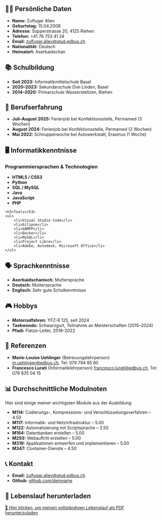 <!DOCTYPE html>
<html lang="de">
<head>
    <meta charset="UTF-8">
    <title>Zulfugar Aliev - Portfolio</title>
</head>
<body>

<!-- PERSÖNLICHE DATEN -->
<section>
    <h2>🧑‍💻 Persönliche Daten</h2>
    <ul>
        <li><strong>Name:</strong> Zulfugar Aliev</li>
        <li><strong>Geburtstag:</strong> 15.04.2008</li>
        <li><strong>Adresse:</strong> Supperstrasse 20, 4125 Riehen</li>
        <li><strong>Telefon:</strong> +41 76 753 41 24</li>
        <li><strong>Email:</strong> <a href="mailto:zulfugar.aliev@stud.edbus.ch">zulfugar.aliev@stud.edbus.ch</a></li>
        <li><strong>Nationalität:</strong> Deutsch</li>
        <li><strong>Heimatort:</strong> Aserbaidschan</li>
    </ul>
</section>

<!-- SCHULBILDUNG -->
<section>
    <h2>📚 Schulbildung</h2>
    <ul>
        <li><strong>Seit 2023:</strong> Informatikmittelschule Basel</li>
        <li><strong>2020–2023:</strong> Sekundarschule Drei Linden, Basel</li>
        <li><strong>2014–2020:</strong> Primarschule Wassersteltzen, Riehen</li>
    </ul>
</section>

<!-- BERUFSERFAHRUNG -->
<section>
    <h2>💼 Berufserfahrung</h2>
    <ul>
        <li><strong>Juli–August 2025:</strong> Ferienjob bei Konfektionsstelle, Permamed (3 Wochen)</li>
        <li><strong>August 2024:</strong> Ferienjob bei Konfektionsstelle, Permamed (2 Wochen)</li>
        <li><strong>Mai 2022:</strong> Schnupperwoche bei Autowerkstatt, Erasmus (1 Woche)</li>
    </ul>
</section>

<!-- INFORMATIKKENNTNISSE -->
<section>
    <h2>🖥️ Informatikkenntnisse</h2>
    <h3>Programmiersprachen & Technologien</h3>
    <ul>
        <li><strong>HTML5 / CSS3</strong></li>
        <li><strong>Python</strong></li>
        <li><strong>SQL / MySQL</strong></li>
        <li><strong>Java</strong></li>
        <li><strong>JavaScript</strong></li>
        <li><strong>PHP</strong></li>
    </ul>

    <h3>Tools</h3>
    <ul>
        <li>Visual Studio Code</li>
        <li>Eclipse</li>
        <li>XAMPP</li>
        <li>Docker</li>
        <li>MySQL</li>
        <li>Project Libre</li>
        <li>Adobe, Autodesk, Microsoft Office</li>
    </ul>
</section>

<!-- SPRACHKENNTNISSE -->
<section>
    <h2>🗣️ Sprachkenntnisse</h2>
    <ul>
        <li><strong>Aserbaidschanisch:</strong> Muttersprache</li>
        <li><strong>Deutsch:</strong> Muttersprache</li>
        <li><strong>Englisch:</strong> Sehr gute Schulkenntnisse</li>
    </ul>
</section>

<!-- HOBBYS -->
<section>
    <h2>🎮 Hobbys</h2>
    <ul>
        <li><strong>Motorradfahren:</strong> YFZ-R 125, seit 2024</li>
        <li><strong>Taekwondo:</strong> Schwarzgurt, Teilnahme an Meisterschaften (2015–2024)</li>
        <li><strong>Pfadi:</strong> Fietze-Leiter, 2018–2022</li>
    </ul>
</section>

<!-- REFERENZEN -->
<section>
    <h2>📧 Referenzen</h2>
    <ul>
        <li><strong>Marie-Louise Uehlinger</strong> (Betreuungslehrperson)  
            <a href="mailto:m.uehlinger@edbus.ch">m.uehlinger@edbus.ch</a>, Tel: 079 794 85 80
        </li>
        <li><strong>Francesco Lurati</strong> (Informatiklehrperson)  
            <a href="mailto:francesco.lurati@edbus.ch">francesco.lurati@edbus.ch</a>, Tel: 078 835 04 15
        </li>
    </ul>
</section>

<!-- NOTENDURCHSCHNITT -->
<section>
    <h2>📊 Durchschnittliche Modulnoten</h2>
    <p>Hier sind einige meiner wichtigsten Module aus der Ausbildung:</p>
    <ul>
        <li><strong>M114:</strong> Codierungs-, Kompressions- und Verschlüsselungsverfahren – 4.50</li>
        <li><strong>M117:</strong> Informatik- und Netzinfrastruktur – 5.00</li>
        <li><strong>M122:</strong> Automatisierung mit Scriptsprache – 3.50</li>
        <li><strong>M164:</strong> Datenbanken erstellen – 5.00</li>
        <li><strong>M293:</strong> Webauftritt erstellen – 5.00</li>
        <li><strong>M319:</strong> Applikationen entwerfen und implementieren – 5.00</li>
        <li><strong>M347:</strong> Container-Dienste – 4.50</li>
    </ul>
</section>

<!-- KONTAKT -->
<section>
    <h2>📞 Kontakt</h2>
    <ul>
        <li><strong>Email:</strong> <a href="mailto:zulfugar.aliev@stud.edbus.ch">zulfugar.aliev@stud.edbus.ch</a></li>
        <li><strong>Github:</strong> <a href="https://github.com/deinname"  target="_blank">github.com/deinname</a></li>
    </ul>
</section>

<!-- LINK ZUM LEbenslauf -->
<section>
    <h2>📄 Lebenslauf herunterladen</h2>
    <p>
        <a href="Lebenslauf_Zulfugar_Aliev.pdf" target="_blank">🔗 Hier klicken, um meinen vollständigen Lebenslauf als PDF herunterzuladen</a>
    </p>
</section>

</body>
</html>
